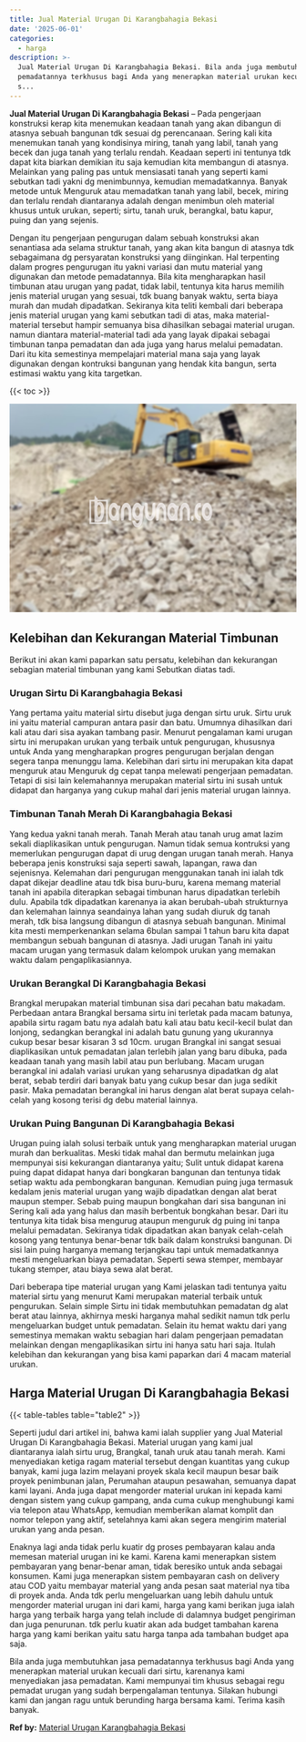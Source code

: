 ```yaml
---
title: Jual Material Urugan Di Karangbahagia Bekasi
date: '2025-06-01'
categories:
  - harga
description: >-
  Jual Material Urugan Di Karangbahagia Bekasi. Bila anda juga membutuhkan jasa
  pemadatannya terkhusus bagi Anda yang menerapkan material urukan kecuali dari
  s...
---
```


**Jual Material Urugan Di Karangbahagia Bekasi** – Pada pengerjaan konstruksi kerap kita menemukan keadaan tanah yang akan dibangun di atasnya sebuah bangunan tdk sesuai dg perencanaan. Sering kali kita menemukan tanah yang kondisinya miring, tanah yang labil, tanah yang becek dan juga tanah yang terlalu rendah. Keadaan seperti ini tentunya tdk dapat kita biarkan demikian itu saja kemudian kita membangun di atasnya. Melainkan yang paling pas untuk mensiasati tanah yang seperti kami sebutkan tadi yakni dg menimbunnya, kemudian memadatkannya. Banyak metode untuk Menguruk atau memadatkan tanah yang labil, becek, miring dan terlalu rendah diantaranya adalah dengan menimbun oleh material khusus untuk urukan, seperti; sirtu, tanah uruk, berangkal, batu kapur, puing dan yang sejenis.

Dengan itu pengerjaan pengurugan dalam sebuah konstruksi akan senantiasa ada selama struktur tanah, yang akan kita bangun di atasnya tdk sebagaimana dg persyaratan konstruksi yang diinginkan. Hal terpenting dalam progres pengurugan itu yakni variasi dan mutu material yang digunakan dan metode pemadatannya. Bila kita mengharapkan hasil timbunan atau urugan yang padat, tidak labil, tentunya kita harus memilih jenis material urugan yang sesuai, tdk buang banyak waktu, serta biaya murah dan mudah dipadatkan. Sekiranya kita teliti kembali dari beberapa jenis material urugan yang kami sebutkan tadi di atas, maka material-material tersebut hampir semuanya bisa dihasilkan sebagai material urugan. namun diantara material-material tadi ada yang layak dipakai sebagai timbunan tanpa pemadatan dan ada juga yang harus melalui pemadatan. Dari itu kita semestinya mempelajari material mana saja yang layak digunakan dengan kontruksi bangunan yang hendak kita bangun, serta estimasi waktu yang kita targetkan.

{{< toc >}}

![Jual Material Urugan Di Karangbahagia Bekasi](/images/jual-urugan-39.png)

## Kelebihan dan Kekurangan Material Timbunan

Berikut ini akan kami paparkan satu persatu, kelebihan dan kekurangan sebagian material timbunan yang kami Sebutkan diatas tadi.

### Urugan Sirtu Di Karangbahagia Bekasi

Yang pertama yaitu material sirtu disebut juga dengan sirtu uruk. Sirtu uruk ini yaitu material campuran antara pasir dan batu. Umumnya dihasilkan dari kali atau dari sisa ayakan tambang pasir. Menurut pengalaman kami urugan sirtu ini merupakan urukan yang terbaik untuk pengurugan, khususnya untuk Anda yang mengharapkan progres pengurugan berjalan dengan segera tanpa menunggu lama. Kelebihan dari sirtu ini merupakan kita dapat menguruk atau Menguruk dg cepat tanpa melewati pengerjaan pemadatan. Tetapi di sisi lain kelemahannya merupakan material sirtu ini susah untuk didapat dan harganya yang cukup mahal dari jenis material urugan lainnya.

### Timbunan Tanah Merah Di Karangbahagia Bekasi

Yang kedua yakni tanah merah. Tanah Merah atau tanah urug amat lazim sekali diaplikasikan untuk pengurugan. Namun tidak semua kontruksi yang memerlukan pengurugan dapat di urug dengan urugan tanah merah. Hanya beberapa jenis konstruksi saja seperti sawah, lapangan, rawa dan sejenisnya. Kelemahan dari pengurugan menggunakan tanah ini ialah tdk dapat dikejar deadline atau tdk bisa buru-buru, karena memang material tanah ini apabila diterapkan sebagai timbunan harus dipadatkan terlebih dulu. Apabila tdk dipadatkan karenanya ia akan berubah-ubah strukturnya dan kelemahan lainnya seandainya lahan yang sudah diuruk dg tanah merah, tdk bisa langsung dibangun di atasnya sebuah bangunan. Minimal kita mesti memperkenankan selama 6bulan sampai 1 tahun baru kita dapat membangun sebuah bangunan di atasnya. Jadi urugan Tanah ini yaitu macam urugan yang termasuk dalam kelompok urukan yang memakan waktu dalam pengaplikasiannya.

### Urukan Berangkal Di Karangbahagia Bekasi

Brangkal merupakan material timbunan sisa dari pecahan batu makadam. Perbedaan antara Brangkal bersama sirtu ini terletak pada macam batunya, apabila sirtu ragam batu nya adalah batu kali atau batu kecil-kecil bulat dan lonjong, sedangkan berangkal ini adalah batu gunung yang ukurannya cukup besar besar kisaran 3 sd 10cm. urugan Brangkal ini sangat sesuai diaplikasikan untuk pemadatan jalan terlebih jalan yang baru dibuka, pada keadaan tanah yang masih labil atau pun berlubang. Macam urugan berangkal ini adalah variasi urukan yang seharusnya dipadatkan dg alat berat, sebab terdiri dari banyak batu yang cukup besar dan juga sedikit pasir. Maka pemadatan berangkal ini harus dengan alat berat supaya celah-celah yang kosong terisi dg debu material lainnya.

### Urukan Puing Bangunan Di Karangbahagia Bekasi

Urugan puing ialah solusi terbaik untuk yang mengharapkan material urugan murah dan berkualitas. Meski tidak mahal dan bermutu melainkan juga mempunyai sisi kekurangan diantaranya yaitu; Sulit untuk didapat karena puing dapat didapat hanya dari bongkaran bangunan dan tentunya tidak setiap waktu ada pembongkaran bangunan. Kemudian puing juga termasuk kedalam jenis material urugan yang wajib dipadatkan dengan alat berat maupun stemper. Sebab puing maupun bongkahan dari sisa bangunan ini Sering kali ada yang halus dan masih berbentuk bongkahan besar. Dari itu tentunya kita tidak bisa mengurug ataupun menguruk dg puing ini tanpa melalui pemadatan. Sekiranya tidak dipadatkan akan banyak celah-celah kosong yang tentunya benar-benar tdk baik dalam konstruksi bangunan. Di sisi lain puing harganya memang terjangkau tapi untuk memadatkannya mesti mengeluarkan biaya pemadatan. Seperti sewa stemper, membayar tukang stemper, atau biaya sewa alat berat.

Dari beberapa tipe material urugan yang Kami jelaskan tadi tentunya yaitu material sirtu yang menurut Kami merupakan material terbaik untuk pengurukan. Selain simple Sirtu ini tidak membutuhkan pemadatan dg alat berat atau lainnya, akhirnya meski harganya mahal sedikit namun tdk perlu mengeluarkan budget untuk pemadatan. Selain itu hemat waktu dari yang semestinya memakan waktu sebagian hari dalam pengerjaan pemadatan melainkan dengan mengaplikasikan sirtu ini hanya satu hari saja. Itulah kelebihan dan kekurangan yang bisa kami paparkan dari 4 macam material urukan.

## Harga Material Urugan Di Karangbahagia Bekasi

{{< table-tables table="table2" >}}

Seperti judul dari artikel ini, bahwa kami ialah supplier yang Jual Material Urugan Di Karangbahagia Bekasi. Material urugan yang kami jual diantaranya ialah sirtu urug, Brangkal, tanah uruk atau tanah merah. Kami menyediakan ketiga ragam material tersebut dengan kuantitas yang cukup banyak, kami juga lazim melayani proyek skala kecil maupun besar baik proyek penimbunan jalan, Perumahan ataupun pesawahan, semuanya dapat kami layani. Anda juga dapat mengorder material urukan ini kepada kami dengan sistem yang cukup gampang, anda cuma cukup menghubungi kami via telepon atau WhatsApp, kemudian memberikan alamat komplit dan nomor telepon yang aktif, setelahnya kami akan segera mengirim material urukan yang anda pesan.

Enaknya lagi anda tidak perlu kuatir dg proses pembayaran kalau anda memesan material urugan ini ke kami. Karena kami menerapkan sistem pembayaran yang benar-benar aman, tidak beresiko untuk anda sebagai konsumen. Kami juga menerapkan sistem pembayaran cash on delivery atau COD yaitu membayar material yang anda pesan saat material nya tiba di proyek anda. Anda tdk perlu mengeluarkan uang lebih dahulu untuk mengorder material urugan ini dari kami, harga yang kami berikan juga ialah harga yang terbaik harga yang telah include di dalamnya budget pengiriman dan juga penurunan. tdk perlu kuatir akan ada budget tambahan karena harga yang kami berikan yaitu satu harga tanpa ada tambahan budget apa saja.

Bila anda juga membutuhkan jasa pemadatannya terkhusus bagi Anda yang menerapkan material urukan kecuali dari sirtu, karenanya kami menyediakan jasa pemadatan. Kami mempunyai tim khusus sebagai regu pemadat urugan yang sudah berpengalaman tentunya. Silakan hubungi kami dan jangan ragu untuk berunding harga bersama kami. Terima kasih banyak.

**Ref by:** [Material Urugan Karangbahagia Bekasi](https://id.wikipedia.org/wiki/Material)

